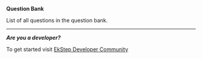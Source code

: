 **Question Bank**

List of all questions in the question bank.

---

***Are you a developer?***

To get started visit <a href="https://community.ekstep.in/developers" target="_blank">EkStep Developer Community</a>
